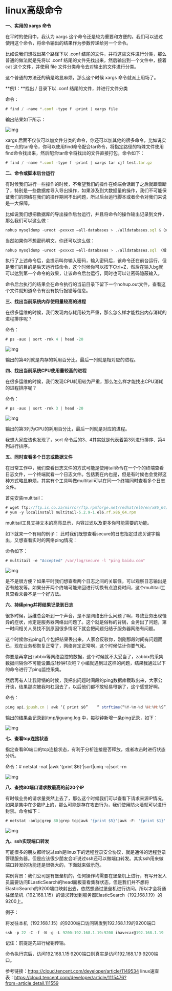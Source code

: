 # linux高级命令

**一、实用的 xargs 命令**

在平时的使用中，我认为 xargs 这个命令还是较为重要和方便的。我们可以通过使用这个命令，将命令输出的结果作为参数传递给另一个命令。

比如说我们想找出某个路径下以 .conf 结尾的文件，并将这些文件进行分类，那么普通的做法就是先将以 .conf 结尾的文件先找出来，然后输出到一个文件中，接着 cat 这个文件，并使用 file 文件分类命令去对输出的文件进行分类。

这个普通的方法还的确是略显麻烦，那么这个时候 xargs 命令就派上用场了。

**例1：**找出 / 目录下以 .conf 结尾的文件，并进行文件分类

命令：

```javascript
# find / -name *.conf -type f -print | xargs file
```

输出结果如下所示：

![img](https://ask.qcloudimg.com/http-save/yehe-1751832/3v92uhko05.jpeg?imageView2/2/w/1620)

xargs 后面不仅仅可以加文件分类的命令，你还可以加其他的很多命令，比如说实在一点的tar命令，你可以使用find命令配合tar命令，将指定路径的特殊文件使用find命令找出来，然后配合tar命令将找出的文件直接打包，命令如下：

```javascript
# find / -name *.conf -type f -print | xargs tar cjf test.tar.gz
```

**二、命令或脚本后台运行**

有时候我们进行一些操作的时候，不希望我们的操作在终端会话断了之后就跟着断了，特别是一些数据库导入导出操作，如果涉及到大数据量的操作，我们不可能保证我们的网络在我们的操作期间不出问题，所以后台运行脚本或者命令对我们来说是一大保障。

比如说我们想把数据库的导出操作后台运行，并且将命令的操作输出记录到文件，那么我们可以这么做：

```javascript
nohup mysqldump -uroot -pxxxxx —all-databases > ./alldatabases.sql &（xxxxx是密码）
```

当然如果你不想密码明文，你还可以这么做：

```javascript
nohup mysqldump -uroot -pxxxxx —all-databases > ./alldatabases.sql （后面不加&符号）
```

执行了上述命令后，会提示叫你输入密码，输入密码后，该命令还在前台运行，但是我们的目的是后天运行该命令，这个时候你可以按下Ctrl+Z，然后在输入bg就可以达到第一个命令的效果，让该命令后台运行，同时也可以让密码隐蔽输入。

命令后台执行的结果会在命令执行的当前目录下留下一个nohup.out文件，查看这个文件就知道命令有没有执行报错等信息。

**三、找出当前系统内存使用量较高的进程**

在很多运维的时候，我们发现内存耗用较为严重，那么怎么样才能找出内存消耗的进程排序呢？

命令：

```javascript
# ps -aux | sort -rnk 4 | head -20
```

![img](https://ask.qcloudimg.com/http-save/yehe-1751832/ob61gq1buz.jpeg?imageView2/2/w/1620)

输出的第4列就是内存的耗用百分比。最后一列就是相对应的进程。

**四、找出当前系统CPU使用量较高的进程**

在很多运维的时候，我们发现CPU耗用较为严重，那么怎么样才能找出CPU消耗的进程排序呢？

命令：

```javascript
# ps -aux | sort -rnk 3 | head -20
```

![img](https://ask.qcloudimg.com/http-save/yehe-1751832/d6wk24od83.jpeg?imageView2/2/w/1620)

输出的第3列为CPU的耗用百分比，最后一列就是对应的进程。

我想大家应该也发现了，sort 命令后的3、4其实就是代表着第3列进行排序、第4列进行排序。

**五、同时查看多个日志或数据文件**

在日常工作中，我们查看日志文件的方式可能是使用tail命令在一个个的终端查看日志文件，一个终端就看一个日志文件。包括我在内也是，但是有时候也会觉得这种方式略显麻烦，其实有个工具叫做multitail可以在同一个终端同时查看多个日志文件。

首先安装multitail：

```javascript
# wget ftp://ftp.is.co.za/mirror/ftp.rpmforge.net/redhat/el6/en/x86_64/dag/RPMS/multitail-5.2.9-1.el6.rf.x86_64.rpm
# yum -y localinstall multitail-5.2.9-1.el6.rf.x86_64.rpm
```

multitail工具支持文本的高亮显示，内容过滤以及更多你可能需要的功能。

如下就来一个有用的例子： 此时我们既想查看secure的日志指定过滤关键字输出，又想查看实时的网络ping情况：

命令如下：

```javascript
# multitail -e "Accepted" /var/log/secure -l "ping baidu.com"
```

![img](https://ask.qcloudimg.com/http-save/yehe-1751832/fvm5req9x9.jpeg?imageView2/2/w/1620)

是不是很方便？如果平时我们想查看两个日志之间的关联性，可以观察日志输出是否有触发等。如果分开两个终端可能来回进行切换有点浪费时间，这个multitail工具查看未尝不是一个好方法。

**六、持续ping并将结果记录到日志**

很多时候，运维总会听到一个声音，是不是网络出什么问题了啊，导致业务出现怪异的症状，肯定是服务器网络出问题了。这个就是俗称的背锅，业务出了问题，第一时间相关人员找不到原因很多情况下就会把问题归结于服务器网络有问题。

这个时候你去ping几个包把结果丢出来，人家会反驳你，刚刚那段时间有问题而已，现在业务都恢复正常了，网络肯定正常啊，这个时候估计你要气死。

你要是再拿出zabbix等网络监控的数据，这个时候就不太妥当了，zabbix的采集数据间隔你不可能设置成1秒钟1次吧？小编就遇到过这样的问题，结果我通过以下的命令进行了ping监控采集。

然后再有人让我背锅的时候，我把出问题时间段的ping数据库截取出来，大家公开谈，结果那次被我叼杠回去了，以后他们都不敢轻易甩锅了，这个感觉好啊。

命令：

```javascript
ping api.jpush.cn | awk ‘{ print $0”    “ strftime(“%Y-%m-%d %H:%M:%S”,systime()) } ‘ >> /tmp/jiguang.log &
```

输出的结果会记录到/tmp/jiguang.log 中，每秒钟新增一条ping记录，如下：

![img](https://ask.qcloudimg.com/http-save/yehe-1751832/8cb24n1ve4.jpeg?imageView2/2/w/1620)

**七、查看tcp连接状态**

指定查看80端口的tcp连接状态，有利于分析连接是否释放，或者攻击时进行状态分析。

命令：# netstat -nat |awk ‘{print $6}’|sort|uniq -c|sort -rn

![img](https://ask.qcloudimg.com/http-save/yehe-1751832/x1om31k4ax.jpeg?imageView2/2/w/1620)

**八、查找80端口请求数最高的前20个IP**

有时候业务的请求量突然上去了，那么这个时候我们可以查看下请求来源IP情况，如果是集中在少数IP上的，那么可能是存在攻击行为，我们使用防火墙就可以进行封禁。命令如下：

```javascript
# netstat -anlp|grep 80|grep tcp|awk '{print $5}'|awk -F: '{print $1}'|sort|uniq -c|sort -nr|head -n20
```

![img](https://ask.qcloudimg.com/http-save/yehe-1751832/md17aq7m6t.jpeg?imageView2/2/w/1620)

**九、ssh实现端口转发**

可能很多的朋友都听说过ssh是linux下的远程登录安全协议，就是通俗的远程登录管理服务器。但是应该很少朋友会听说过ssh还可以做端口转发。其实ssh用来做端口转发的功能还是很强大的，下面就来做示范。

实例背景：我们公司是有堡垒机的，任何操作均需要在堡垒机上进行，有写开发人员需要访问ELasticSearch的head面板查看集群状态，但是我们并不想将ElasticSearch的9200端口映射出去，依然想通过堡垒机进行访问。所以才会将通往堡垒机（192.168.1.15）的请求转发到服务器ElasticSearch（192.168.1.19）的9200上。

例子：

将发往本机（192.168.1.15）的9200端口访问转发到192.168.1.19的9200端口

```javascript
ssh -p 22 -C -f -N -g -L 9200:192.168.1.19:9200 ihavecar@192.168.1.19
```

记住：前提是先进行秘钥传输。

命令执行完后，访问192.168.1.15:9200端口则真实是访问192.168.1.19:9200端口。

参考链接：https://cloud.tencent.com/developer/article/1149534
linux速查表：https://cloud.tencent.com/developer/article/1115476?from=article.detail.111559
